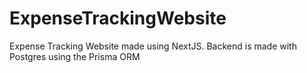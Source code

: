 # ExpenseTrackingWebsite
Expense Tracking Website made using NextJS. Backend is made with Postgres using the Prisma ORM
